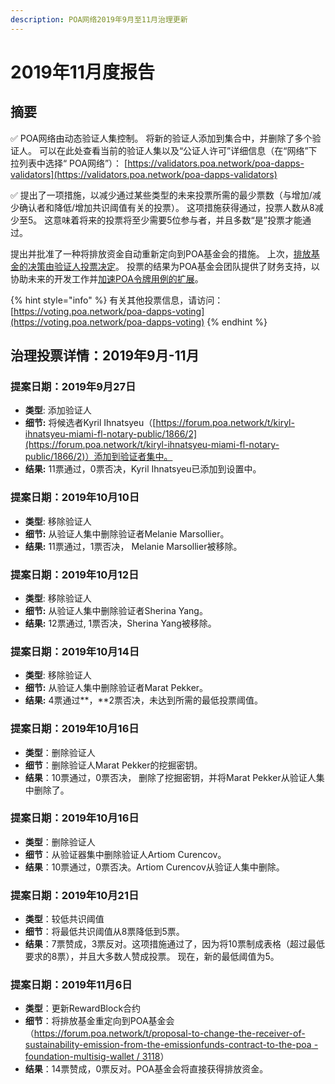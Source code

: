 ```yaml
---
description: POA网络2019年9月至11月治理更新
---
```


# 2019年11月度报告

## 摘要

✅ POA网络由动态验证人集控制。 将新的验证人添加到集合中，并删除了多个验证人。 可以在此处查看当前的验证人集以及“公证人许可”详细信息（在“网络”下拉列表中选择“ POA网络”）： [https://validators.poa.network/poa-dapps-validators](https://validators.poa.network/poa-dapps-validators)

✅ 提出了一项措施，以减少通过某些类型的未来投票所需的最少票数（与增加/减少确认者和降低/增加共识阈值有关的投票）。 这项措施获得通过，投票人数从8减少至5。 这意味着将来的投票将至少需要5位参与者，并且多数“是”投票才能通过。

提出并批准了一种将排放资金自动重新定向到POA基金会的措施。 上次，[排放基金的决策由验证人投票决定](https://forum.poa.network/t/emission-funds-3-results/2957)。 投票的结果为POA基金会团队提供了财务支持，以协助未来的开发工作并[加速POA令牌用例的扩展](../../../roadmap.md#poa-ling-pai-yong-li-kuo-zhan)。

{% hint style="info" %}
有关其他投票信息，请访问： [https://voting.poa.network/poa-dapps-voting](https://voting.poa.network/poa-dapps-voting)
{% endhint %}

## 治理投票详情：2019年9月-11月

### 提案日期：2019年9月27日

* **类型**: 添加验证人
* **细节:** 将候选者Kyril Ihnatsyeu（[https://forum.poa.network/t/kiryl-ihnatsyeu-miami-fl-notary-public/1866/2](https://forum.poa.network/t/kiryl-ihnatsyeu-miami-fl-notary-public/1866/2)）添加到验证者集中。
* **结果:** 11票通过，0票否决，Kyril Ihnatsyeu已添加到设置中。

### 提案日期：2019年10月10日

* **类型**: 移除验证人
* **细节:** 从验证人集中删除验证者Melanie Marsollier。
* **结果:** 11票通过，1票否决， Melanie Marsollier被移除。

### 提案日期：2019年10月12日

* **类型**: 移除验证人
* **细节:** 从验证人集中删除验证者Sherina Yang。
* **结果:** 12票通过,  1票否决，Sherina Yang被移除。

### 提案日期：2019年10月14日

* **类型**: 移除验证人
* **细节:** 从验证人集中删除验证者Marat Pekker。 
* **结果:** 4票通过**，**2票否决，未达到所需的最低投票阈值。

### 提案日期：2019年10月16日

* **类型**：删除验证人
* **细节**：删除验证人Marat Pekker的挖掘密钥。 
* **结果**：10票通过，0票否决， 删除了挖掘密钥，并将Marat Pekker从验证人集中删除了。

### 提案日期：2019年10月16日

* **类型**：删除验证人 
* **细节**：从验证器集中删除验证人Artiom Curencov。 
* **结果**：10票通过，0票否决。Artiom Curencov从验证人集中删除。

### 提案日期：2019年10月21日

* **类型**：较低共识阈值 
* **细节**：将最低共识阈值从8票降低到5票。 
* **结果**：7票赞成，3票反对。这项措施通过了，因为将10票制成表格（超过最低要求的8票），并且大多数人赞成投票。 现在，新的最低阈值为5。

### 提案日期：2019年11月6日

* **类型**：更新RewardBlock合约 
* **细节**：将排放基金重定向到POA基金会（[https://forum.poa.network/t/proposal-to-change-the-receiver-of-sustainability-emission-from-the-emissionfunds-contract-to-the-poa -foundation-multisig-wallet / 3118](https://forum.poa.network/t/proposal-to-change-the-receiver-of-sustainability-emission-from-the-emissionfunds-contract-to-the-poa-foundation-multisig-wallet/3118)） 
* **结果**：14票赞成，0票反对。POA基金会将直接获得排放资金。



